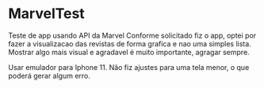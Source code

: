 # MarvelTest
Teste de app usando API da Marvel
Conforme solicitado fiz o app, optei por fazer a visualizacao das revistas de forma grafica e nao uma simples lista.
Mostrar algo mais visual e agradavel é muito importante, agragar sempre.

Usar emulador para Iphone 11. Não fiz ajustes para uma tela menor, o que poderá gerar algum erro.
